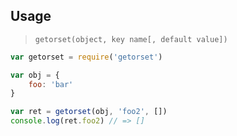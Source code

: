 Usage
---

> `getorset(object, key name[, default value])`

```js
var getorset = require('getorset')

var obj = {
	foo: 'bar'
}

var ret = getorset(obj, 'foo2', [])
console.log(ret.foo2) // => []
```

